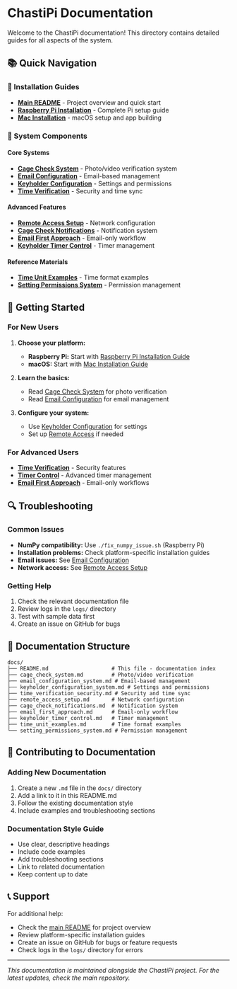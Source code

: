 # ChastiPi Documentation

Welcome to the ChastiPi documentation! This directory contains detailed guides for all aspects of the system.

## 📚 Quick Navigation

### 🚀 Installation Guides
- **[Main README](../README.md)** - Project overview and quick start
- **[Raspberry Pi Installation](../README_RASPBERRY_PI.md)** - Complete Pi setup guide
- **[Mac Installation](../mac_version/README.md)** - macOS setup and app building

### 🔧 System Components

#### Core Systems
- **[Cage Check System](cage_check_system.md)** - Photo/video verification system
- **[Email Configuration](email_configuration_system.md)** - Email-based management
- **[Keyholder Configuration](keyholder_configuration_system.md)** - Settings and permissions
- **[Time Verification](time_verification_security.md)** - Security and time sync

#### Advanced Features
- **[Remote Access Setup](remote_access_setup.md)** - Network configuration
- **[Cage Check Notifications](cage_check_notifications.md)** - Notification system
- **[Email First Approach](email_first_approach.md)** - Email-only workflow
- **[Keyholder Timer Control](keyholder_timer_control.md)** - Timer management

#### Reference Materials
- **[Time Unit Examples](time_unit_examples.md)** - Time format examples
- **[Setting Permissions System](setting_permissions_system.md)** - Permission management

## 🎯 Getting Started

### For New Users
1. **Choose your platform:**
   - **Raspberry Pi:** Start with [Raspberry Pi Installation Guide](../README_RASPBERRY_PI.md)
   - **macOS:** Start with [Mac Installation Guide](../mac_version/README.md)

2. **Learn the basics:**
   - Read [Cage Check System](cage_check_system.md) for photo verification
   - Read [Email Configuration](email_configuration_system.md) for email management

3. **Configure your system:**
   - Use [Keyholder Configuration](keyholder_configuration_system.md) for settings
   - Set up [Remote Access](remote_access_setup.md) if needed

### For Advanced Users
- **[Time Verification](time_verification_security.md)** - Security features
- **[Timer Control](keyholder_timer_control.md)** - Advanced timer management
- **[Email First Approach](email_first_approach.md)** - Email-only workflows

## 🔍 Troubleshooting

### Common Issues
- **NumPy compatibility:** Use `./fix_numpy_issue.sh` (Raspberry Pi)
- **Installation problems:** Check platform-specific installation guides
- **Email issues:** See [Email Configuration](email_configuration_system.md)
- **Network access:** See [Remote Access Setup](remote_access_setup.md)

### Getting Help
1. Check the relevant documentation file
2. Review logs in the `logs/` directory
3. Test with sample data first
4. Create an issue on GitHub for bugs

## 📖 Documentation Structure

```
docs/
├── README.md                    # This file - documentation index
├── cage_check_system.md         # Photo/video verification
├── email_configuration_system.md # Email-based management
├── keyholder_configuration_system.md # Settings and permissions
├── time_verification_security.md # Security and time sync
├── remote_access_setup.md       # Network configuration
├── cage_check_notifications.md  # Notification system
├── email_first_approach.md      # Email-only workflow
├── keyholder_timer_control.md   # Timer management
├── time_unit_examples.md        # Time format examples
└── setting_permissions_system.md # Permission management
```

## 🔄 Contributing to Documentation

### Adding New Documentation
1. Create a new `.md` file in the `docs/` directory
2. Add a link to it in this README.md
3. Follow the existing documentation style
4. Include examples and troubleshooting sections

### Documentation Style Guide
- Use clear, descriptive headings
- Include code examples
- Add troubleshooting sections
- Link to related documentation
- Keep content up to date

## 📞 Support

For additional help:
- Check the [main README](../README.md) for project overview
- Review platform-specific installation guides
- Create an issue on GitHub for bugs or feature requests
- Check logs in the `logs/` directory for errors

---

*This documentation is maintained alongside the ChastiPi project. For the latest updates, check the main repository.* 